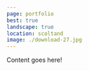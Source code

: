 ```yaml
---
page: portfolio
best: true
landscape: true
location: scoltand
image: ./download-27.jpg
---
```

Content goes here!
